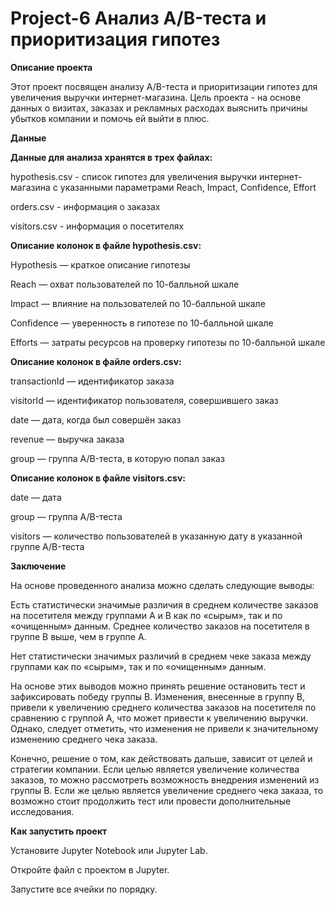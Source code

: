 # Project-6 Анализ A/B-теста и приоритизация гипотез

**Описание проекта**

Этот проект посвящен анализу A/B-теста и приоритизации гипотез для увеличения выручки интернет-магазина. Цель проекта - на основе данных о визитах, заказах и рекламных расходах выяснить причины убытков компании и помочь ей выйти в плюс.

**Данные**

**Данные для анализа хранятся в трех файлах:**

hypothesis.csv - список гипотез для увеличения выручки интернет-магазина с указанными параметрами Reach, Impact, Confidence, Effort

orders.csv - информация о заказах

visitors.csv - информация о посетителях

**Описание колонок в файле hypothesis.csv:**

Hypothesis — краткое описание гипотезы

Reach — охват пользователей по 10-балльной шкале

Impact — влияние на пользователей по 10-балльной шкале

Confidence — уверенность в гипотезе по 10-балльной шкале

Efforts — затраты ресурсов на проверку гипотезы по 10-балльной шкале

**Описание колонок в файле orders.csv:**

transactionId — идентификатор заказа

visitorId — идентификатор пользователя, совершившего заказ

date — дата, когда был совершён заказ

revenue — выручка заказа

group — группа A/B-теста, в которую попал заказ

**Описание колонок в файле visitors.csv:**

date — дата

group — группа A/B-теста

visitors — количество пользователей в указанную дату в указанной группе A/B-теста

**Заключение**

На основе проведенного анализа можно сделать следующие выводы:

Есть статистически значимые различия в среднем количестве заказов на посетителя между группами A и B как по «сырым», так и по «очищенным» данным. Среднее количество заказов на посетителя в группе B выше, чем в группе A.

Нет статистически значимых различий в среднем чеке заказа между группами как по «сырым», так и по «очищенным» данным.

На основе этих выводов можно принять решение остановить тест и зафиксировать победу группы B. Изменения, внесенные в группу B, привели к увеличению среднего количества заказов на посетителя по сравнению с группой A, что может привести к увеличению выручки. Однако, следует отметить, что изменения не привели к значительному изменению среднего чека заказа.

Конечно, решение о том, как действовать дальше, зависит от целей и стратегии компании. Если целью является увеличение количества заказов, то можно рассмотреть возможность внедрения изменений из группы B. Если же целью является увеличение среднего чека заказа, то возможно стоит продолжить тест или провести дополнительные исследования.


**Как запустить проект**

Установите Jupyter Notebook или Jupyter Lab.

Откройте файл с проектом в Jupyter.

Запустите все ячейки по порядку.
